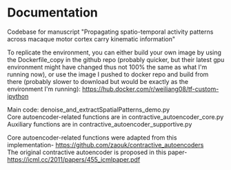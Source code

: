 # Documentation
Codebase for manuscript "Propagating spatio-temporal activity patterns across macaque motor cortex carry kinematic information"

To replicate the environment, you can either build your own image by using the Dockerfile_copy in the github repo (probably quicker, but their latest gpu environment might have changed thus not 100% the same as what I'm running now), or use the image I pushed to docker repo and build from there (probably slower to download but would be exactly as the environment I'm running): https://hub.docker.com/r/weiliang08/tf-custom-ipython

Main code: denoise_and_extractSpatialPatterns_demo.py  
Core autoencoder-related functions are in contractive_autoencoder_core.py  
Auxiliary functions are in contractive_autoencoder_supportive.py

Core autoencoder-related functions were adapted from this implementation- https://github.com/zaouk/contractive_autoencoders  
The original contractive autoencoder is proposed in this paper- https://icml.cc/2011/papers/455_icmlpaper.pdf
